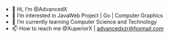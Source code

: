 - 👋 Hi, I’m @AdvancedX
- 👀 I’m interested in JavaWeb Project | Go | Computer Graphics
- 🌱 I’m currently learning Computer Science and Technology
- 📫 How to reach me @XuperiorX | advancedxzr@foxmail.com

<!---
AdvancedX/AdvancedX is a ✨ special ✨ repository because its `README.md` (this file) appears on your GitHub profile.
You can click the Preview link to take a look at your changes.
--->
